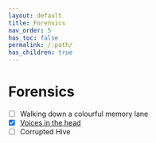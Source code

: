 ```yaml
---
layout: default
title: Forensics
nav_order: 5
has_toc: false
permalink: /:path/
has_children: true
---
```

# Forensics
- [ ] Walking down a colourful memory lane
- [x] [Voices in the head](Voices%20in%20the%20head/)
- [ ] Corrupted Hive